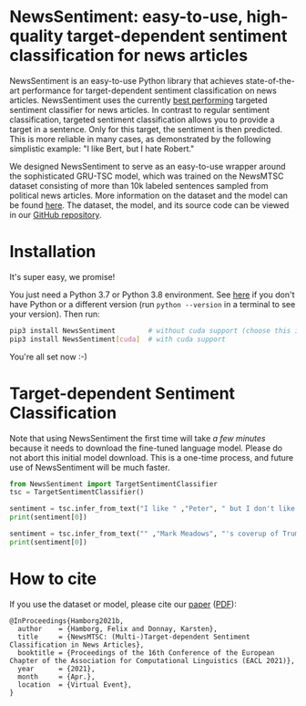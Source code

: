 # NewsSentiment: easy-to-use, high-quality target-dependent sentiment classification for news articles
NewsSentiment is an easy-to-use Python library that achieves state-of-the-art performance
for target-dependent sentiment classification on news articles.
NewsSentiment uses the currently [best performing](https://aclanthology.org/2021.eacl-main.142.pdf) 
targeted sentiment classifier for news articles. In contrast to regular sentiment
classification, targeted sentiment classification allows you to provide a target in a sentence. 
Only for this target, the sentiment is then predicted. This is more reliable in many
cases, as demonstrated by the following simplistic example: "I like Bert, but I hate Robert."

We designed NewsSentiment to serve as an easy-to-use wrapper around the sophisticated
GRU-TSC model, which was trained on the NewsMTSC dataset consisting of more than 10k 
labeled sentences sampled from political news articles. More information on the dataset 
and the model can be found [here](https://aclanthology.org/2021.eacl-main.142.pdf). The
dataset, the model, and its source code can be viewed in our [GitHub repository](https://github.com/fhamborg/NewsMTSC).

# Installation
It's super easy, we promise! 

You just need a Python 3.7 or Python 3.8 environment. See [here](https://raw.githubusercontent.com/fhamborg/NewsMTSC/main/pythoninfo.md) if you 
don't have Python or a different version (run `python --version` in a terminal to see 
your version). Then run:

```bash
pip3 install NewsSentiment        # without cuda support (choose this if you don't know what cuda is)
pip3 install NewsSentiment[cuda]  # with cuda support
```

You're all set now :-)

# Target-dependent Sentiment Classification

Note that using NewsSentiment the first time will take *a few minutes* because it needs
to download the fine-tuned language model. Please do not abort this initial model download. This is a one-time process, and future use of
NewsSentiment will be much faster.

```python
from NewsSentiment import TargetSentimentClassifier
tsc = TargetSentimentClassifier()

sentiment = tsc.infer_from_text("I like " ,"Peter", " but I don't like Robert.")
print(sentiment[0])

sentiment = tsc.infer_from_text("" ,"Mark Meadows", "'s coverup of Trump’s coup attempt is falling apart.")
print(sentiment[0])
```

# How to cite
If you use the dataset or model, please cite our [paper](https://www.aclweb.org/anthology/2021.eacl-main.142/) ([PDF](https://www.aclweb.org/anthology/2021.eacl-main.142.pdf)):

```
@InProceedings{Hamborg2021b,
  author    = {Hamborg, Felix and Donnay, Karsten},
  title     = {NewsMTSC: (Multi-)Target-dependent Sentiment Classification in News Articles},
  booktitle = {Proceedings of the 16th Conference of the European Chapter of the Association for Computational Linguistics (EACL 2021)},
  year      = {2021},
  month     = {Apr.},
  location  = {Virtual Event},
}
```
